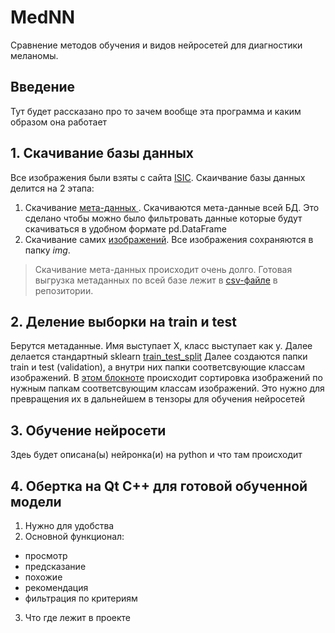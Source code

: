 # MedNN
Сравнение методов обучения и видов нейросетей для диагностики меланомы. 

## Введение 
Тут будет рассказано про то зачем вообще эта программа и каким образом она работает 

## 1. Скачивание базы данных 
Все изображения были взяты с сайта [ISIC](https://www.isic-archive.com).
Скаичвание базы данных делится на 2 этапа:
1. Скачивание [мета-данных ](https://github.com/gurmaaan/MedNN/blob/master/Download_meta.ipynb). Скачиваются мета-данные всей БД. Это сделано чтобы можно было фильтровать данные которые будут скачиваться в удобном формате pd.DataFrame
2. Скачивание самих [изображений](https://github.com/gurmaaan/MedNN/blob/master/Download_img.ipynb). Все изображения сохраняются в папку _img_.

> Скачивание мета-данных происходит очень долго. Готовая выгрузка метаданных по всей базе лежит в [csv-файле](https://github.com/gurmaaan/MedNN/blob/master/img_meta.csv) в репозитории. 

## 2. Деление выборки на train и test
Берутся метаданные. Имя выступает X, класс выступает как y. Далее делается стандартный sklearn [train_test_split](https://scikit-learn.org/stable/modules/generated/sklearn.model_selection.train_test_split.html)
Далее создаются папки train и test (validation), а внутри них папки соответсвующие классам изображений. В [этом блокноте](https://github.com/gurmaaan/MedNN/blob/master/Sort_img_into_folders.ipynb) происходит сортировка изображений по нужным папкам соответсвующим классам изображений. Это нужно для превращения их в дальнейшем в тензоры для обучения нейросетей

## 3. Обучение нейросети 
Здеь будет описана(ы) нейронка(и) на python и что там происходит

## 4. Обертка на Qt C++ для готовой обученной модели
1. Нужно для удобства
2. Основной функционал: 
  * просмотр
  * предсказание
  * похожие 
  * рекомендация
  * фильтрация по критериям 
3. Что где лежит в проекте 
